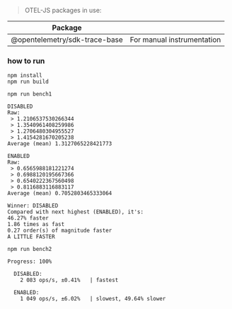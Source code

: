 > OTEL-JS packages in use:

| Package |  |
| ----------- | ----------- |
| @opentelemetry/sdk-trace-base | For manual instrumentation  |

### how to run

```
npm install
npm run build
```

```
npm run bench1
```

```console
DISABLED
Raw:
 > 1.2106537530266344
 > 1.3540961408259986
 > 1.2706480304955527
 > 1.4154281670205238
Average (mean) 1.3127065228421773

ENABLED
Raw:
 > 0.6565988181221274
 > 0.6988120195667366
 > 0.6540222367560498
 > 0.8116883116883117
Average (mean) 0.7052803465333064

Winner: DISABLED
Compared with next highest (ENABLED), it's:
46.27% faster
1.86 times as fast
0.27 order(s) of magnitude faster
A LITTLE FASTER
```

```
npm run bench2
```

```console
Progress: 100%

  DISABLED:
    2 083 ops/s, ±0.41%   | fastest

  ENABLED:
    1 049 ops/s, ±6.02%   | slowest, 49.64% slower
```
